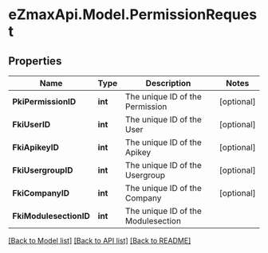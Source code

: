 
# eZmaxApi.Model.PermissionRequest

## Properties

Name | Type | Description | Notes
------------ | ------------- | ------------- | -------------
**PkiPermissionID** | **int** | The unique ID of the Permission | [optional] 
**FkiUserID** | **int** | The unique ID of the User | [optional] 
**FkiApikeyID** | **int** | The unique ID of the Apikey | [optional] 
**FkiUsergroupID** | **int** | The unique ID of the Usergroup | [optional] 
**FkiCompanyID** | **int** | The unique ID of the Company | [optional] 
**FkiModulesectionID** | **int** | The unique ID of the Modulesection | 

[[Back to Model list]](../README.md#documentation-for-models)
[[Back to API list]](../README.md#documentation-for-api-endpoints)
[[Back to README]](../README.md)

